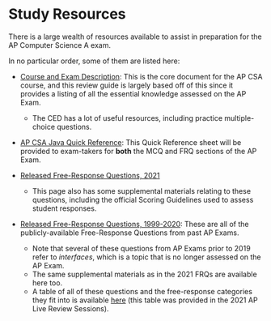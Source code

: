 # Study Resources

There is a large wealth of resources available to assist in preparation for the AP Computer Science A exam.

In no particular order, some of them are listed here:

* [Course and Exam Description](https://apcentral.collegeboard.org/pdf/ap-computer-science-a-course-and-exam-description.pdf?course=ap-computer-science-a): This is the core document for the AP CSA course, and this review guide is largely based off of this since it provides a listing of all the essential knowledge assessed on the AP Exam.
  * The CED has a lot of useful resources, including practice multiple-choice questions.

* [AP CSA Java Quick Reference](https://apcentral.collegeboard.org/pdf/ap-computer-science-a-java-quick-reference.pdf?course=ap-computer-science-a): This Quick Reference sheet will be provided to exam-takers for **both** the MCQ and FRQ sections of the AP Exam.

<!-- markdownlint-disable MD033 -->
<a name="frq"></a>
<!-- markdownlint-enable MD033 -->

* [Released Free-Response Questions, 2021](https://apcentral.collegeboard.org/courses/ap-computer-science-a/exam?course=ap-computer-science-a)
  * This page also has some supplemental materials relating to these questions, including the official Scoring Guidelines used to assess student responses.

* [Released Free-Response Questions, 1999-2020](https://apcentral.collegeboard.org/courses/ap-computer-science-a/exam/past-exam-questions?course=ap-computer-science-a): These are all of the publicly-available Free-Response Questions from past AP Exams.
  * Note that several of these questions from AP Exams prior to 2019 refer to *interfaces*, which is a topic that is no longer assessed on the AP Exam.
  * The same supplemental materials as in the 2021 FRQs are available here too.
  * A table of all of these questions and the free-response categories they fit into is available [here](https://drive.google.com/file/d/1BLqUERJzT3ghbRkqqHr0a6V4j4kXuvKc/view?usp=sharing) (this table was provided in the 2021 AP Live Review Sessions).
